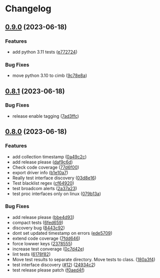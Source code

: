 # Changelog

## [0.9.0](https://github.com/newrushbolt/prometheus-ethtool-exporter/compare/v0.8.1...v0.9.0) (2023-06-18)


### Features

* add python 3.11 tests ([e772724](https://github.com/newrushbolt/prometheus-ethtool-exporter/commit/e772724c72c6422b96c752a874ed45277d887077))


### Bug Fixes

* move python 3.10 to cimb ([9c78e8a](https://github.com/newrushbolt/prometheus-ethtool-exporter/commit/9c78e8a5c2b6a81d85acf5981f755464c0f82710))

## [0.8.1](https://github.com/newrushbolt/prometheus-ethtool-exporter/compare/v0.8.0...v0.8.1) (2023-06-18)


### Bug Fixes

* release enable tagging ([7ad3ffc](https://github.com/newrushbolt/prometheus-ethtool-exporter/commit/7ad3ffc12e6804c7ac808697e8404ec738b7d720))

## [0.8.0](https://github.com/newrushbolt/prometheus-ethtool-exporter/compare/v0.7.0...v0.8.0) (2023-06-18)


### Features

* add collection timestamp ([0a49c2c](https://github.com/newrushbolt/prometheus-ethtool-exporter/commit/0a49c2c5642536a023e78b8348b59d9b1daf9793))
* add release please ([daf9c6d](https://github.com/newrushbolt/prometheus-ethtool-exporter/commit/daf9c6d9becb8e14ad7c526ed3a0fb03e78ee8fb))
* Check code coverage ([77d6f00](https://github.com/newrushbolt/prometheus-ethtool-exporter/commit/77d6f00eb0d00a21db470bc9d1eb4a88f9b1f7fb))
* export driver info ([b1e10a7](https://github.com/newrushbolt/prometheus-ethtool-exporter/commit/b1e10a7f9659354c2cbb2f1408e51e14d43b294d))
* Really test interface discovery ([03d8e16](https://github.com/newrushbolt/prometheus-ethtool-exporter/commit/03d8e16b91afd8bba81642721fb9ae50cf51ed30))
* Test blacklist regex ([cf64920](https://github.com/newrushbolt/prometheus-ethtool-exporter/commit/cf6492087d329198aaa524db4750ef053d4a8a4b))
* test broadcom alerts ([2a37a23](https://github.com/newrushbolt/prometheus-ethtool-exporter/commit/2a37a2337381ae3346b3c58d56b9e53ddd48258f))
* test proc interfaces only on linux ([079b13a](https://github.com/newrushbolt/prometheus-ethtool-exporter/commit/079b13a16a774b6b9cdc76047a423691c39c58a0))


### Bug Fixes

* add release please ([bbe4d93](https://github.com/newrushbolt/prometheus-ethtool-exporter/commit/bbe4d932d0a3cb88b549b824448606c61e6b14e1))
* compact tests ([6fed659](https://github.com/newrushbolt/prometheus-ethtool-exporter/commit/6fed659b1fbb2e04b3e3adc605d3e201e86b07cf))
* discovery bug ([8443c92](https://github.com/newrushbolt/prometheus-ethtool-exporter/commit/8443c923cf2dd976edc8914aad1d7880d8cb3fd1))
* dont set updated timestamp on errors ([ede5709](https://github.com/newrushbolt/prometheus-ethtool-exporter/commit/ede570948df5acfdce13abb7c9f134826f2f86d1))
* extend code coverage ([7fdd646](https://github.com/newrushbolt/prometheus-ethtool-exporter/commit/7fdd64611ed68df308436a21dc053513dae91913))
* force lowwer keys ([2378555](https://github.com/newrushbolt/prometheus-ethtool-exporter/commit/2378555dcc5469c288b0c2db2d046f9afb5f94bd))
* increase test converage ([0c7d42e](https://github.com/newrushbolt/prometheus-ethtool-exporter/commit/0c7d42e48eccce3f85b501b18cc0e9419a7cd497))
* lint tests ([6178f82](https://github.com/newrushbolt/prometheus-ethtool-exporter/commit/6178f82613404174bc62b083ae568532508304e2))
* Move test results to separate directory. Move tests to class. ([180a3f4](https://github.com/newrushbolt/prometheus-ethtool-exporter/commit/180a3f4db09fd6876204b240f6e0171a785a3f6e))
* test interface discovery ([#12](https://github.com/newrushbolt/prometheus-ethtool-exporter/issues/12)) ([24934c2](https://github.com/newrushbolt/prometheus-ethtool-exporter/commit/24934c25d599f12c4871a8c5d68c587686b4b23f))
* test release please patch ([f0aed4f](https://github.com/newrushbolt/prometheus-ethtool-exporter/commit/f0aed4fa1ba8f7f542fe4cafe32b59a846e59774))
